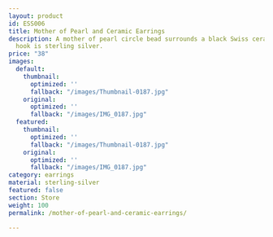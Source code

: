 ```yaml
---
layout: product
id: ESS006
title: Mother of Pearl and Ceramic Earrings
description: A mother of pearl circle bead surrounds a black Swiss ceramic bead. The
  hook is sterling silver.
price: "38"
images:
  default:
    thumbnail:
      optimized: ''
      fallback: "/images/Thumbnail-0187.jpg"
    original:
      optimized: ''
      fallback: "/images/IMG_0187.jpg"
  featured:
    thumbnail:
      optimized: ''
      fallback: "/images/Thumbnail-0187.jpg"
    original:
      optimized: ''
      fallback: "/images/IMG_0187.jpg"
category: earrings
material: sterling-silver
featured: false
section: Store
weight: 100
permalink: /mother-of-pearl-and-ceramic-earrings/

---
```


